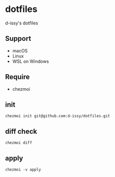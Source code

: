 # dotfiles
d-issy's dotfiles

## Support
- macOS
- Linux
- WSL on Windows

## Require
- chezmoi

## init

```
chezmoi init git@github.com:d-issy/dotfiles.git
```

## diff check

```
chezmoi diff
```

## apply

```
chezmoi -v apply
```
